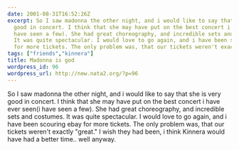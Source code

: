 ```yaml
---
date: 2001-08-31T16:52:26Z
excerpt: So I saw madonna the other night, and i would like to say that she is very
  good in concert. I think that she may have put on the best concert i have ever seen(i
  have seen a few). She had great choreography, and incredible sets and costumes.
  It was quite spectacular. I would love to go again, and i have been scouring ebay
  for more tickets. The only problem was, that our tickets weren't exactly "g...
tags: ["friends","kinnera"]
title: Madonna is god
wordpress_id: 96
wordpress_url: http://new.nata2.org/?p=96
---
```


So I saw madonna the other night, and i would like to say that she is very good in concert. I think that she may have put on the best concert i have ever seen(i have seen a few). She had great choreography, and incredible sets and costumes. It was quite spectacular. I would love to go again, and i have been scouring ebay for more tickets. The only problem was, that our tickets weren't exactly "great." I wish they had been, i think Kinnera would have had a better time.. well anyway.
